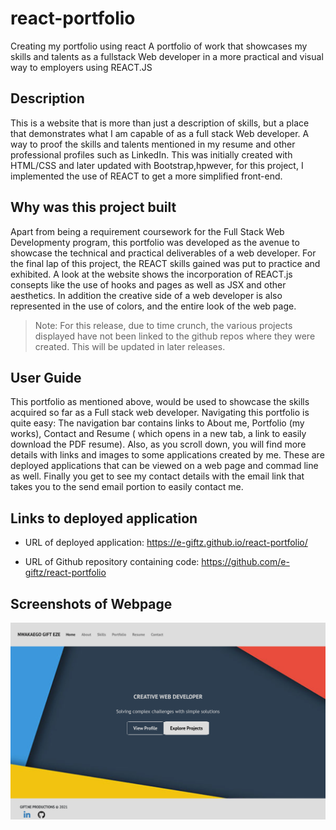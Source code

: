 # react-portfolio
Creating my portfolio using react
A portfolio of work that showcases my skills and talents as a fullstack Web developer in a more practical and visual way to employers using  REACT.JS 

## Description
This is a website that is more than just a description of skills, but a place that demonstrates what I am capable of as a full stack Web developer. A way to proof the skills and talents mentioned in my resume and other professional profiles such as LinkedIn.
This was initially created with HTML/CSS and later updated  with  Bootstrap,hpwever, for this project, I implemented the use of REACT to get a more simplified front-end.

## Why was this project built
Apart from being a requirement coursework for the Full Stack Web Developmenty program, this portfolio was developed as the avenue to showcase the technical and practical deliverables of a web developer. 
For the final lap of this project, the REACT skills gained was put to practice and exhibited. A look at the website shows the incorporation of REACT.js consepts like the use of hooks and pages as well as JSX and other aesthetics. In addition the creative side of a web developer is also represented in the use of colors, and the entire look of the web page.

> Note: For this release, due to time crunch, the various projects displayed have not been linked to the github repos where they were created. This will be updated in later releases.

## User Guide
This portfolio as mentioned above, would be used to showcase the  skills acquired so far as a Full stack web developer. Navigating this portfolio is quite easy: The navigation bar contains links  to About me, Portfolio (my works), Contact and Resume  ( which opens in a new  tab, a link to easily download the PDF resume). 
Also, as you scroll down, you will find more details with links and images to some applications created by me. These are deployed applications that can be viewed on a web page and commad line as  well.
Finally you get to see my contact details with the email link that takes you to the send email portion to easily contact me.

## Links to deployed application

* URL of deployed application: https://e-giftz.github.io/react-portfolio/

* URL of Github repository containing code:  https://github.com/e-giftz/react-portfolio

## Screenshots of Webpage 

![My Portfolio](/my-portfolio/public/images/MyReactPortfolioImg.png)

